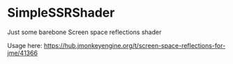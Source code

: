 # SimpleSSRShader
Just some barebone Screen space reflections shader

Usage here: https://hub.jmonkeyengine.org/t/screen-space-reflections-for-jme/41366
